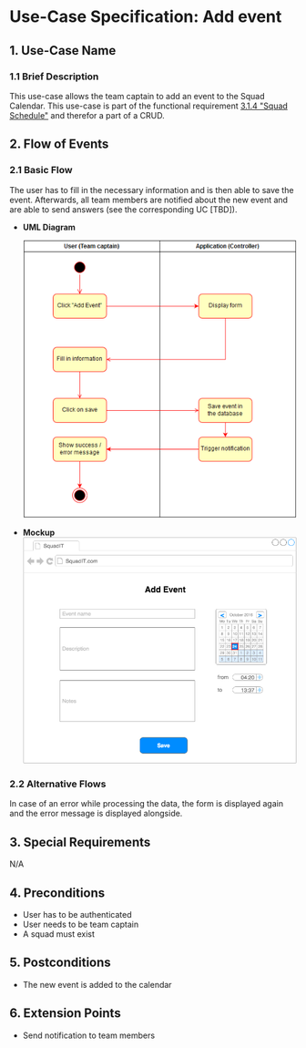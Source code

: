 # Use-Case Specification: Add event

## 1. Use-Case Name

### 1.1 Brief Description

This use-case allows the team captain to add an event to the Squad Calendar.
This use-case is part of the functional requirement [3.1.4 "Squad Schedule"](SRS.md#314-squad-schedule) and therefor a part of a CRUD.

## 2. Flow of Events

### 2.1 Basic Flow

The user has to fill in the necessary information and is then able to save the event. Afterwards, all team members are notified about the new event and are able to send answers (see the corresponding UC [TBD]).

* **UML Diagram**

  ![uml][]
* **Mockup**
  ![mock][]

### 2.2 Alternative Flows

In case of an error while processing the data, the form is displayed again and the error message is displayed alongside.

## 3. Special Requirements

N/A

## 4. Preconditions

* User has to be authenticated
* User needs to be team captain
* A squad must exist

## 5. Postconditions

* The new event is added to the calendar

## 6. Extension Points

* Send notification to team members

<!-- link definitions -->
[uml]: UC_AddEvent_Activity.png "UML Diagram: UC Add Event"
[mock]: UC_AddEvent_Mockup.png "Mockup: UC Add Event"
